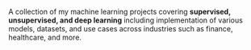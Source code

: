 A collection of my machine learning projects covering **supervised, unsupervised, and deep learning** including implementation of various models, datasets, and use cases across industries such as finance, healthcare, and more.
